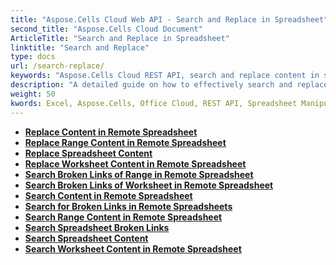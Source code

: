 ```yaml
---
title: "Aspose.Cells Cloud Web API - Search and Replace in Spreadsheet"
second_title: "Aspose.Cells Cloud Document"
ArticleTitle: "Search and Replace in Spreadsheet"
linktitle: "Search and Replace"
type: docs
url: /search-replace/
keywords: "Aspose.Cells Cloud REST API, search and replace content in spreadsheets, Excel 2016, Excel 2019, Excel 365, cloud-based office solutions."
description: "A detailed guide on how to effectively search and replace content in spreadsheets using Aspose.Cells Cloud REST API."
weight: 50
kwords: Excel, Aspose.Cells, Office Cloud, REST API, Spreadsheet Manipulation, PDF, CSV, JSON, Markdown, Developer Guide, Cloud Integration
---
```



- **[Replace Content in Remote Spreadsheet](https://docs.aspose.cloud//cells/replace-content-in-remote-spreadsheet/)**
- **[Replace Range Content in Remote Spreadsheet](https://docs.aspose.cloud//cells/replace-content-in-remote-range/)**
- **[Replace Spreadsheet Content](https://docs.aspose.cloud//cells/replace-spreadsheet-content/)**
- **[Replace Worksheet Content in Remote Spreadsheet](https://docs.aspose.cloud//cells/replace-content-in-remote-worksheet/)**
- **[Search Broken Links of Range in Remote Spreadsheet](https://docs.aspose.cloud//cells/search-broken-links-in-remote-range/)**
- **[Search Broken Links of Worksheet in Remote Spreadsheet](https://docs.aspose.cloud//cells/search-broken-links-in-remote-worksheet/)**
- **[Search Content in Remote Spreadsheet](https://docs.aspose.cloud//cells/search-content-in-remote-spreadsheet/)**
- **[Search for Broken Links in Remote Spreadsheets](https://docs.aspose.cloud//cells/search-broken-links-in-remote-spreadsheet/)**
- **[Search Range Content in Remote Spreadsheet](https://docs.aspose.cloud//cells/search-content-in-remote-range/)**
- **[Search Spreadsheet Broken Links](https://docs.aspose.cloud//cells/search-spreadsheet-broken-links/)**
- **[Search Spreadsheet Content](https://docs.aspose.cloud//cells/search-spreadsheet-content/)**
- **[Search Worksheet Content in Remote Spreadsheet](https://docs.aspose.cloud//cells/search-content-in-remote-worksheet/)**
